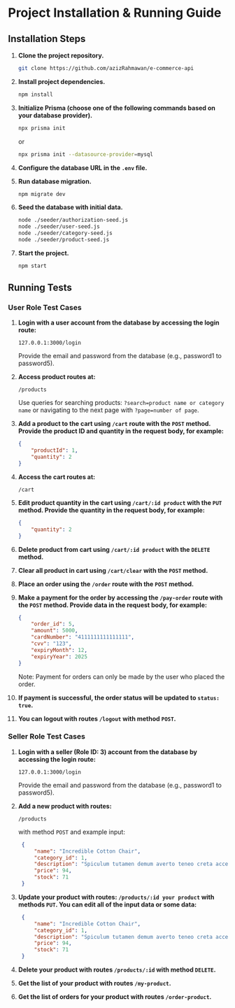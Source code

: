 # Project Installation & Running Guide

## Installation Steps
1. **Clone the project repository.**
   ```bash
   git clone https://github.com/azizRahmawan/e-commerce-api
   ```

2. **Install project dependencies.**
   ```bash
   npm install
   ```

3. **Initialize Prisma (choose one of the following commands based on your database provider).**
   ```bash
   npx prisma init
   ```
   or
   ```bash
   npx prisma init --datasource-provider=mysql
   ```

4. **Configure the database URL in the `.env` file.**

5. **Run database migration.**
   ```bash
   npm migrate dev
   ```

6. **Seed the database with initial data.**
   ```bash
   node ./seeder/authorization-seed.js
   node ./seeder/user-seed.js
   node ./seeder/category-seed.js
   node ./seeder/product-seed.js
   ```

7. **Start the project.**
   ```bash
   npm start
   ```

## Running Tests

### User Role Test Cases
1. **Login with a user account from the database by accessing the login route:**
   ```
   127.0.0.1:3000/login
   ```
   Provide the email and password from the database (e.g., password1 to password5).

2. **Access product routes at:**
   ```
   /products
   ```
   Use queries for searching products: `?search=product name or category name` or navigating to the next page with `?page=number of page`.

3. **Add a product to the cart using `/cart` route with the `POST` method. Provide the product ID and quantity in the request body, for example:**
   ```json
   {
       "productId": 1,
       "quantity": 2
   }
   ```

4. **Access the cart routes at:**
   ```
   /cart
   ```

5. **Edit product quantity in the cart using `/cart/:id product` with the `PUT` method. Provide the quantity in the request body, for example:**
   ```json
   {
       "quantity": 2
   }
   ```

6. **Delete product from cart using `/cart/:id product` with the `DELETE` method.**

7. **Clear all product in cart using `/cart/clear` with the `POST` method.**

8. **Place an order using the `/order` route with the `POST` method.**

9. **Make a payment for the order by accessing the `/pay-order` route with the `POST` method. Provide data in the request body, for example:**
   ```json
   {
       "order_id": 5,
       "amount": 5000,
       "cardNumber": "4111111111111111",
       "cvv": "123",
       "expiryMonth": 12,
       "expiryYear": 2025
   }
   ```
   Note: Payment for orders can only be made by the user who placed the order.

10. **If payment is successful, the order status will be updated to `status: true`.**
11. **You can logout with routes `/logout` with method `POST`.**

### Seller Role Test Cases
1. **Login with a seller (Role ID: 3) account from the database by accessing the login route:**
   ```
   127.0.0.1:3000/login
   ```
   Provide the email and password from the database (e.g., password1 to password5).

2. **Add a new product with routes:**
    ```
    /products
    ```
   with method `POST` and example input:
   ```json
    {
        "name": "Incredible Cotton Chair",
        "category_id": 1,
        "description": "Spiculum tutamen demum averto teneo creta accedo vitiosus patria blandior.",
        "price": 94,
        "stock": 71
    }
   ```

3. **Update your product with routes: `/products/:id your product` with methods `PUT`. You can edit all of the input data or some data:**
   ```json
    {
        "name": "Incredible Cotton Chair",
        "category_id": 1,
        "description": "Spiculum tutamen demum averto teneo creta accedo vitiosus patria blandior.",
        "price": 94,
        "stock": 71
    }
   ```

4. **Delete your product with routes `/products/:id` with method `DELETE`.**

5. **Get the list of your product with routes `/my-product`.**

6. **Get the list of orders for your product with routes `/order-product`.**

